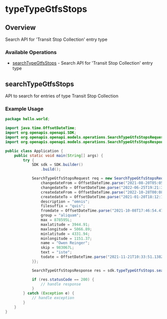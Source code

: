 # typeTypeGtfsStops

## Overview

Search API for 'Transit Stop Collection' entry type

### Available Operations

* [searchTypeGtfsStops](#searchtypegtfsstops) - Search API for 'Transit Stop Collection' entry type

## searchTypeGtfsStops

API to search for entries of type Transit Stop Collection

### Example Usage

```java
package hello.world;

import java.time.OffsetDateTime;
import org.openapis.openapi.SDK;
import org.openapis.openapi.models.operations.SearchTypeGtfsStopsRequest;
import org.openapis.openapi.models.operations.SearchTypeGtfsStopsResponse;

public class Application {
    public static void main(String[] args) {
        try {
            SDK sdk = SDK.builder()
                .build();

            SearchTypeGtfsStopsRequest req = new SearchTypeGtfsStopsRequest() {{
                changedateFrom = OffsetDateTime.parse("2021-08-20T05:05:50.222Z");
                changedateTo = OffsetDateTime.parse("2022-06-25T19:21:38.946Z");
                createdateFrom = OffsetDateTime.parse("2022-10-28T00:08:33.411Z");
                createdateTo = OffsetDateTime.parse("2021-01-20T18:12:10.943Z");
                description = "omnis";
                filesuffix = "quis";
                fromdate = OffsetDateTime.parse("2021-10-08T17:46:54.478Z");
                group = "aliquam";
                max = 878595L;
                maxlatitude = 3944.91;
                maxlongitude = 5066.89;
                minlatitude = 4331.94;
                minlongitude = 1151.37;
                name = "Owen Reinger";
                skip = 983067L;
                text = "iste";
                todate = OffsetDateTime.parse("2021-11-21T10:33:51.138Z");
            }};            

            SearchTypeGtfsStopsResponse res = sdk.typeTypeGtfsStops.searchTypeGtfsStops(req);

            if (res.statusCode == 200) {
                // handle response
            }
        } catch (Exception e) {
            // handle exception
        }
    }
}
```
